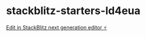 # stackblitz-starters-ld4eua

[Edit in StackBlitz next generation editor ⚡️](https://stackblitz.com/~/github.com/annabelge7/stackblitz-starters-ld4eua)